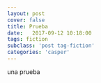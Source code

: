 ```yaml
---
layout: post
cover: false
title: Prueba
date:   2017-09-12 10:18:00
tags: fiction
subclass: 'post tag-fiction'
categories: 'casper'
---
```


una prueba
